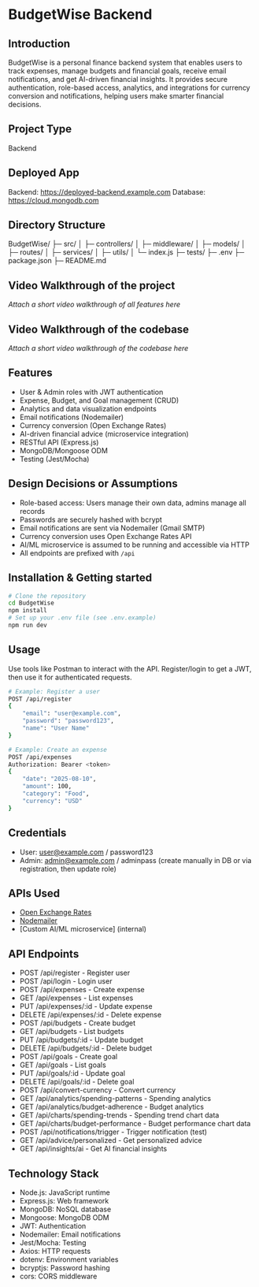 # BudgetWise Backend

## Introduction
BudgetWise is a personal finance backend system that enables users to track expenses, manage budgets and financial goals, receive email notifications, and get AI-driven financial insights. It provides secure authentication, role-based access, analytics, and integrations for currency conversion and notifications, helping users make smarter financial decisions.

## Project Type
Backend

## Deployed App
Backend: https://deployed-backend.example.com
Database: https://cloud.mongodb.com

## Directory Structure
BudgetWise/
├─ src/
│  ├─ controllers/
│  ├─ middleware/
│  ├─ models/
│  ├─ routes/
│  ├─ services/
│  ├─ utils/
│  └─ index.js
├─ tests/
├─ .env
├─ package.json
├─ README.md

## Video Walkthrough of the project
_Attach a short video walkthrough of all features here_

## Video Walkthrough of the codebase
_Attach a short video walkthrough of the codebase here_

## Features
- User & Admin roles with JWT authentication
- Expense, Budget, and Goal management (CRUD)
- Analytics and data visualization endpoints
- Email notifications (Nodemailer)
- Currency conversion (Open Exchange Rates)
- AI-driven financial advice (microservice integration)
- RESTful API (Express.js)
- MongoDB/Mongoose ODM
- Testing (Jest/Mocha)

## Design Decisions or Assumptions
- Role-based access: Users manage their own data, admins manage all records
- Passwords are securely hashed with bcrypt
- Email notifications are sent via Nodemailer (Gmail SMTP)
- Currency conversion uses Open Exchange Rates API
- AI/ML microservice is assumed to be running and accessible via HTTP
- All endpoints are prefixed with `/api`

## Installation & Getting started
```bash
# Clone the repository
cd BudgetWise
npm install
# Set up your .env file (see .env.example)
npm run dev
```

## Usage
Use tools like Postman to interact with the API. Register/login to get a JWT, then use it for authenticated requests.

```bash
# Example: Register a user
POST /api/register
{
	"email": "user@example.com",
	"password": "password123",
	"name": "User Name"
}

# Example: Create an expense
POST /api/expenses
Authorization: Bearer <token>
{
	"date": "2025-08-10",
	"amount": 100,
	"category": "Food",
	"currency": "USD"
}
```

## Credentials
- User: user@example.com / password123
- Admin: admin@example.com / adminpass (create manually in DB or via registration, then update role)

## APIs Used
- [Open Exchange Rates](https://openexchangerates.org/)
- [Nodemailer](https://nodemailer.com/about/)
- [Custom AI/ML microservice] (internal)

## API Endpoints
- POST   /api/register - Register user
- POST   /api/login - Login user
- POST   /api/expenses - Create expense
- GET    /api/expenses - List expenses
- PUT    /api/expenses/:id - Update expense
- DELETE /api/expenses/:id - Delete expense
- POST   /api/budgets - Create budget
- GET    /api/budgets - List budgets
- PUT    /api/budgets/:id - Update budget
- DELETE /api/budgets/:id - Delete budget
- POST   /api/goals - Create goal
- GET    /api/goals - List goals
- PUT    /api/goals/:id - Update goal
- DELETE /api/goals/:id - Delete goal
- POST   /api/convert-currency - Convert currency
- GET    /api/analytics/spending-patterns - Spending analytics
- GET    /api/analytics/budget-adherence - Budget analytics
- GET    /api/charts/spending-trends - Spending trend chart data
- GET    /api/charts/budget-performance - Budget performance chart data
- POST   /api/notifications/trigger - Trigger notification (test)
- GET    /api/advice/personalized - Get personalized advice
- GET    /api/insights/ai - Get AI financial insights

## Technology Stack
- Node.js: JavaScript runtime
- Express.js: Web framework
- MongoDB: NoSQL database
- Mongoose: MongoDB ODM
- JWT: Authentication
- Nodemailer: Email notifications
- Jest/Mocha: Testing
- Axios: HTTP requests
- dotenv: Environment variables
- bcryptjs: Password hashing
- cors: CORS middleware